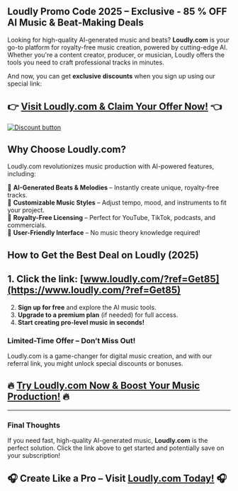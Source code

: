 ## Loudly Promo Code 2025 – Exclusive - 85 % OFF AI Music & Beat-Making Deals

Looking for high-quality AI-generated music and beats? **Loudly.com** is your go-to platform for royalty-free music creation, powered by cutting-edge AI. Whether you're a content creator, producer, or musician, Loudly offers the tools you need to craft professional tracks in minutes.  

And now, you can get **exclusive discounts** when you sign up using our special link:  

## 👉 **[Visit Loudly.com & Claim Your Offer Now!](https://www.loudly.com/?ref=Get85)** 👈  

[![Discount button](https://github.com/user-attachments/assets/265f7e49-0fdf-4232-9089-0a9a67a41c35)](https://www.loudly.com/?ref=Get85)
## **Why Choose Loudly.com?**  
Loudly.com revolutionizes music production with AI-powered features, including:  

🎵 **AI-Generated Beats & Melodies** – Instantly create unique, royalty-free tracks.  
🎵 **Customizable Music Styles** – Adjust tempo, mood, and instruments to fit your project.  
🎵 **Royalty-Free Licensing** – Perfect for YouTube, TikTok, podcasts, and commercials.  
🎵 **User-Friendly Interface** – No music theory knowledge required!  

## **How to Get the Best Deal on Loudly (2025)**  
## 1. **Click the link**: [www.loudly.com/?ref=Get85](https://www.loudly.com/?ref=Get85)  
2. **Sign up for free** and explore the AI music tools.  
3. **Upgrade to a premium plan** (if needed) for full access.  
4. **Start creating pro-level music in seconds!**  

### **Limited-Time Offer – Don’t Miss Out!**  
Loudly.com is a game-changer for digital music creation, and with our referral link, you might unlock special discounts or bonuses.  

## 🔥 **[Try Loudly.com Now & Boost Your Music Production!](https://www.loudly.com/?ref=Get85)** 🔥  

---  

### **Final Thoughts**  
If you need fast, high-quality AI-generated music, **Loudly.com** is the perfect solution. Click the link above to get started and potentially save on your subscription!  

## 🎧 **Create Like a Pro – Visit [Loudly.com Today!](https://www.loudly.com/?ref=Get85)** 🎧  


